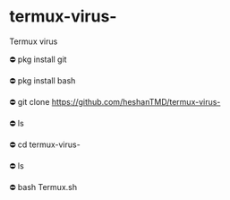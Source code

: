 # termux-virus-
Termux virus 

⛔ pkg install git

⛔ pkg install bash 

⛔ git clone https://github.com/heshanTMD/termux-virus-

⛔ ls

⛔ cd termux-virus-

⛔ ls
 
⛔ bash Termux.sh


